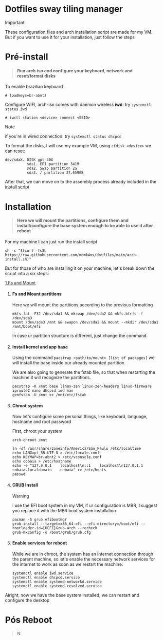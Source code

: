 # Dotfiles sway tiling manager

> [!IMPORTANT]
> These configuration files and arch installation script are made for my VM. But if you want to use it for your installation, just follow the steps

# Pré-install
> #### Run arch.iso and configure your keyboard, network and reset/format disks
To enable brazilian keyboard
```shell
# loadkeys=br-abnt2
```
Configure WIFI, arch-iso comes with daemon wireless **iwd**: try `systemctl status iwd`
```shell
# iwctl station <device> connect <SSID>
```
> [!NOTE]
> if you're in wired connection: try `systemctl status dhcpcd`

To format the disks, I will use my example VM, using `cfdisk <device>` we can reset:
```
dev/sdaX. DISK gpt 40G
          sda1. EFI partition 341M
          sda2. Swap partition 2G
          sda3. / partition 37.659GB
```
After that, we can move on to the assembly process already included in the [install script](arch-install.sh)
<!-- Pré- install 
  - rodar a iso e configurar o acesso ao teclado e internet
  - formatar e configurar discos, partições LVM
-->
# Installation 
> #### Here we will mount the partitions, configure them and install/configure the base system enough to be able to use it after reboot

For my machine I can just run the install script
```shell
sh -c "$(curl -fsSL https://raw.githubusercontent.com/mdmk4os/dotfiles/main/arch-install.sh)"
```
But for those of who are installing it on your machine, let's break down the script into a six steps:

[1.Fs and Mount](#fs-and-mount-partitions)

1. #### Fs and Mount partitions
   Here we will mount the partitions according to the previous formatting
   ```
   mkfs.fat -F32 /dev/sda1 && mkswap /dev/sda2 && mkfs.btrfs -f /dev/sda3
   mount /dev/sda3 /mnt && swapon /dev/sda2 && mount --mkdir /dev/sda1 /mnt/boot/efi
   ```
   In case ur partition structure is different, just change the command.
2. #### Install kernel and app base
   Using the command `pacstrap <path/to/mount> [list of packages]` we will install the base inside our already mounted partition.
   
   We are also going to generate the fstab file, so that when restarting the machine it will recognize the partitions.
   ```shell
   pacstrap -K /mnt base linux-zen linux-zen-headers linux-firmware iproute2 nano dhcpcd iwd man
   genfstab -U /mnt >> /mnt/etc/fstab
   ```
3. #### Chroot system
   Now let's configure some personal things, like keyboard, language, hostname and root password

   First, chroot your system
   ```
   arch-chroot /mnt
   ```
   ```shell
   ln -sf /usr/share/zoneinfo/America/Sao_Paulo /etc/localtime
   echo LANG=pt_BR.UTF-8 > /etc/locale.conf
   echo KEYMAP=br-abnt2 > /etc/vconsole.conf
   echo cobaia > /etc/hostname
   echo -e "127.0.0.1    localhost\n::1    localhost\n127.0.1.1    cobaia.localdomain    cobaia" >> /etc/hosts
   passwd
   ```
5. #### GRUB Install
   > [!WARNING]
   > I use the EFI boot system in my VM, if ur configuration is MBR, I suggest you replace it with the MBR boot system installation
   ```shell
   pacman -S grub efibootmgr
   grub-install --target=x86_64-efi --efi-directory=/boot/efi --bootloader-id=[UEFI]Grub-arch --recheck
   grub-mkconfig -o /boot/grub/grub.cfg
   ```
6. #### Enable services for reboot
   While we are in chroot, the system has an internet connection through the parent machine, so let's enable the necessary network services for the internet to work as soon as we restart the machine.
   ```shell
   systemctl enable iwd.service
   systemctl enable dhcpcd.service
   systemctl enable systemd-networkd.service
   systemctl enable systemd-resolved.service
   ```
Alright, now we have the base system installed, we can restart and configure the desktop
<!-- Install Base 
  - Formatar e montar partiçoes
  - instalar o sistema base com literalmente o básico para o computador funcionar e conversar com a internet
  - Configurações extras e pessoais, futuramente vou ativar escolhas
  - Configurar home/senha root
  - Instalar grub e aqruivos de inicialização
  - Ativar serviços de rede e alguns extras para o pos reboot
-->
# Pós Reboot
> N
<!-- Pós- Reboot
  - Checkar conectividade com a rede e os serviços ativos
  - instalar pacotes necessários para rodar o sistema tilling manager
  - adicionar usuario principal e configurar o sudo
  - configurar desktop
